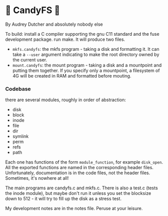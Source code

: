 # 🍬 CandyFS 🍬

By Audrey Dutcher and absolutely nobody else

To build: install a C compiler supporting the gnu C11 standard and the fuse development package.
run make.
It will produce two files.

- `mkfs.candyfs`: the mkfs program - taking a disk and formatting it.
  It can take a `--user` argument indicating to make the root directory owned by the current user.
- `mount.candyfs`: the mount program - taking a disk and a mountpoint and putting them together.
  If you specify only a mountpoint, a filesystem of 4G will be created in RAM and formatted before mouting.

### Codebase

there are several modules, roughly in order of abstraction:

- disk
- block
- inode
- file
- dir
- symlink
- perm
- refs
- path

Each one has functions of the form `module_function`, for example `disk_open`.
All the exported functions are named in the corresponding header files.
Unfortunately, documentation is in the code files, not the header files.
Sometimes, it's nowhere at all!

The main programs are candyfs.c and mkfs.c.
There is also a test.c (tests the inode module), but maybe don't run it unless you set the blocksize down to 512 - it will try to fill up the disk as a stress test.

My development notes are in the notes file. Peruse at your leisure.
